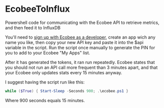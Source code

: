 # EcobeeToInflux
Powershell code for communicating with the Ecobee API to retrieve metrics, and then feed it to InfluxDB

You'll need to [sign up with Ecobee as a developer](https://www.ecobee.com/home/developer/api/introduction/index.shtml), create an app wich any name you like, then copy your new API key and paste it into the $api variable in the script.
Run the script once manually to generate the PIN for you to add to your Ecobee "My Apps" list.

After it has generated the tokens, it ran run repeatedly. Ecobee states that you should not run an API call more frequent than 3 minutes apart, and that your Ecobee only updates stats every 15 minutes anyway. 

I suggest having the script run like this:
````PowerShell
while ($True) { Start-Sleep -Seconds 900; .\ecobee.ps1 }

````
Where 900 seconds equals 15 minutes.
